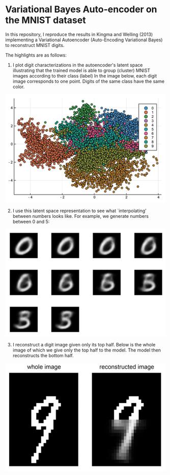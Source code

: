 #  Variational Bayes Auto-encoder on the MNIST dataset

In this repository, I reproduce the results in Kingma and Welling (2013) implementing a Variational Autoencoder (Auto-Encoding Variational Bayes) to reconstruct MNIST digits.

The highlights are as follows:
1. I plot digit characterizations in the autoencoder's latent space illustrating that the trained model is able to group (cluster) MNIST images according to their class (label)
In the image below, each digit image corresponds to one point. Digits of the same class have the same color.

![alt text](https://github.com/amrmsab/variational_autoencoder_MNIST/blob/main/images/latent_space.JPG?raw=true)

2. I use this latent space representation to see what `interpolating’ between numbers looks like. For example, we generate numbers between 0 and 5:

![alt text](https://github.com/amrmsab/variational_autoencoder_MNIST/blob/main/images/0to5.JPG?raw=true)

3. I reconstruct a digit image given only its top half. Below is the whole image of which we give only the top half to the model. The model then reconstructs the bottom half.

![alt text](https://github.com/amrmsab/variational_autoencoder_MNIST/blob/main/images/reconstruction.JPG?raw=true)
